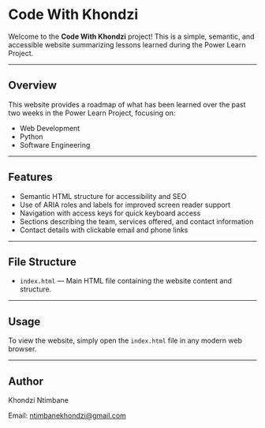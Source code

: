 # Code With Khondzi

Welcome to the **Code With Khondzi** project! This is a simple, semantic, and accessible website summarizing lessons learned during the Power Learn Project.

---

## Overview

This website provides a roadmap of what has been learned over the past two weeks in the Power Learn Project, focusing on:

- Web Development
- Python
- Software Engineering

---

## Features

- Semantic HTML structure for accessibility and SEO
- Use of ARIA roles and labels for improved screen reader support
- Navigation with access keys for quick keyboard access
- Sections describing the team, services offered, and contact information
- Contact details with clickable email and phone links

---

## File Structure

- `index.html` — Main HTML file containing the website content and structure.

---

## Usage

To view the website, simply open the `index.html` file in any modern web browser.

---

## Author

Khondzi Ntimbane

Email: [ntimbanekhondzi@gmail.com](mailto:ntimbanekhondzi@gmail.com)
